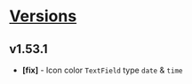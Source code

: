 # [Versions](https://github.com/Tracktor/design-system/releases)

## v1.53.1
- **[fix]** - Icon color `TextField` type `date` & `time`
